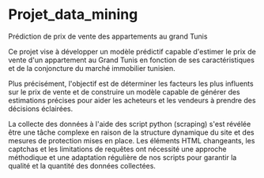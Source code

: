 # Projet_data_mining
Prédiction de prix de vente des appartements au grand Tunis

Ce projet vise à développer un modèle prédictif capable d'estimer le prix de vente d'un appartement au Grand Tunis en fonction de ses caractéristiques et de la conjoncture du marché immobilier tunisien.

Plus précisément, l'objectif est de déterminer les facteurs les plus influents sur le prix de vente et de construire un modèle capable de générer des estimations précises pour aider les acheteurs et les vendeurs à prendre des décisions éclairées.

La collecte des données  à l'aide des script python (scraping) s'est révélée être une tâche complexe en raison de la structure dynamique du site et des mesures de protection mises en place. Les éléments HTML changeants, les captchas et les limitations de requêtes ont nécessité une approche méthodique et une adaptation régulière de nos scripts pour garantir la qualité et la quantité des données collectées.
